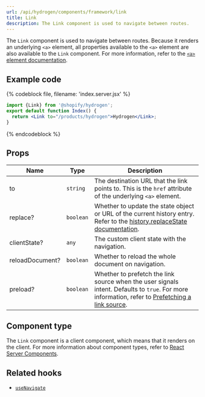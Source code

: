 ```yaml
---
url: /api/hydrogen/components/framework/link
title: Link
description: The Link component is used to navigate between routes.
---
```


The `Link` component is used to navigate between routes. Because it renders an underlying `<a>` element, all properties available to the `<a>` element are also available to the `Link` component. For more information, refer to the [`<a>` element documentation](https://developer.mozilla.org/en-US/docs/Web/HTML/Element/a#attributes).

## Example code

{% codeblock file, filename: 'index.server.jsx' %}

```jsx
import {Link} from '@shopify/hydrogen';
export default function Index() {
  return <Link to="/products/hydrogen">Hydrogen</Link>;
}
```

{% endcodeblock %}

## Props

| Name            | Type                 | Description                                                                                                                                                                                                                |
| --------------- | -------------------- | -------------------------------------------------------------------------------------------------------------------------------------------------------------------------------------------------------------------------- |
| to              | <code>string</code>  | The destination URL that the link points to. This is the `href` attribute of the underlying `<a>` element.                                                                                                                 |
| replace?        | <code>boolean</code> | Whether to update the state object or URL of the current history entry. Refer to the [history.replaceState documentation](https://developer.mozilla.org/en-US/docs/Web/API/History/replaceState).                          |
| clientState?    | <code>any</code>     | The custom client state with the navigation.                                                                                                                                                                               |
| reloadDocument? | <code>boolean</code> | Whether to reload the whole document on navigation.                                                                                                                                                                        |
| preload?        | <code>boolean</code> | Whether to prefetch the link source when the user signals intent. Defaults to `true`. For more information, refer to [Prefetching a link source](/custom-storefronts/hydrogen/framework/routes#prefetching-a-link-source). |

## Component type

The `Link` component is a client component, which means that it renders on the client. For more information about component types, refer to [React Server Components](/custom-storefronts/hydrogen/framework/react-server-components).

## Related hooks

- [`useNavigate`](/api/hydrogen/hooks/framework/usenavigate)
